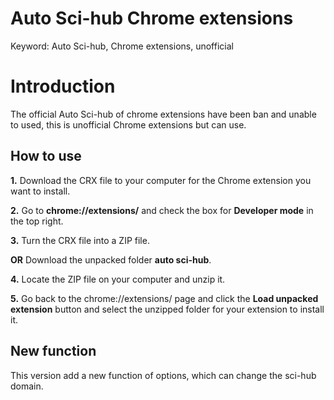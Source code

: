 # Auto Sci-hub Chrome extensions

Keyword: Auto Sci-hub, Chrome extensions, unofficial

# Introduction

The official Auto Sci-hub of chrome extensions have been ban and unable to used, this is unofficial Chrome extensions but can use.

## How to use
**1.** Download the CRX file to your computer for the Chrome extension you want to install.

**2.** Go to  **chrome://extensions/**  and check the box for  **Developer mode**  in the top right.

**3.** Turn the CRX file into a ZIP file.

**OR** Download the unpacked folder **auto sci-hub**.

**4.** Locate the ZIP file on your computer and unzip it.

**5.** Go back to the chrome://extensions/ page and click the  **Load unpacked extension**  button and select the unzipped folder for your extension to install it.

## New function

This version add a new function of options, which can change the sci-hub domain.
